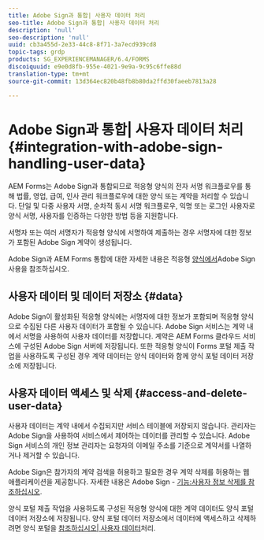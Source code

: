 ```yaml
---
title: Adobe Sign과 통합| 사용자 데이터 처리
seo-title: Adobe Sign과 통합| 사용자 데이터 처리
description: 'null'
seo-description: 'null'
uuid: cb3a455d-2e33-44c8-8f71-3a7ecd939cd8
topic-tags: grdp
products: SG_EXPERIENCEMANAGER/6.4/FORMS
discoiquuid: e9e0d8fb-955e-4021-9e9a-9c95c6ffe88d
translation-type: tm+mt
source-git-commit: 13d364ec820b48fb8b80da2ffd30faeeb7813a28

---
```



# Adobe Sign과 통합| 사용자 데이터 처리 {#integration-with-adobe-sign-handling-user-data}

AEM Forms는 Adobe Sign과 통합되므로 적응형 양식의 전자 서명 워크플로우를 통해 법률, 영업, 급여, 인사 관리 워크플로우에 대한 양식 또는 계약을 처리할 수 있습니다. 단일 및 다중 사용자 서명, 순차적 동시 서명 워크플로우, 익명 또는 로그인 사용자로 양식 서명, 사용자를 인증하는 다양한 방법 등을 지원합니다.

서명자 또는 여러 서명자가 적응형 양식에 서명하여 제출하는 경우 서명자에 대한 정보가 포함된 Adobe Sign 계약이 생성됩니다.

Adobe Sign과 AEM Forms 통합에 대한 자세한 내용은 적응형 [양식에서](/help/forms/using/working-with-adobe-sign.md)Adobe Sign 사용을 참조하십시오.

## 사용자 데이터 및 데이터 저장소 {#data}

Adobe Sign이 활성화된 적응형 양식에는 서명자에 대한 정보가 포함되며 적응형 양식으로 수집된 다른 사용자 데이터가 포함될 수 있습니다. Adobe Sign 서비스는 계약 내에서 서명을 사용하여 사용자 데이터를 저장합니다. 계약은 AEM Forms 클라우드 서비스에 구성된 Adobe Sign 서버에 저장됩니다. 또한 적응형 양식이 Forms 포털 제출 작업을 사용하도록 구성된 경우 계약 데이터는 양식 데이터와 함께 양식 포털 데이터 저장소에 저장됩니다.

## 사용자 데이터 액세스 및 삭제 {#access-and-delete-user-data}

사용자 데이터는 계약 내에서 수집되지만 서비스 테이블에 저장되지 않습니다. 관리자는 Adobe Sign을 사용하여 서비스에서 제어하는 데이터를 관리할 수 있습니다. Adobe Sign 서비스의 개인 정보 관리자는 요청자의 이메일 주소를 기준으로 계약서를 나열하거나 제거할 수 있습니다.

Adobe Sign은 참가자의 계약 검색을 허용하고 필요한 경우 계약 삭제를 허용하는 웹 애플리케이션을 제공합니다. 자세한 내용은 Adobe Sign - [기능:사용자 정보 삭제를 참조하십시오](https://helpx.adobe.com/sign/help/adobesign_gdpr_user_deletion.html).

양식 포털 제출 작업을 사용하도록 구성된 적응형 양식에 대한 계약 데이터도 양식 포털 데이터 저장소에 저장됩니다. 양식 포털 데이터 저장소에서 데이터에 액세스하고 삭제하려면 양식 포털을 [참조하십시오| 사용자 데이터](/help/forms/using/forms-portal-handling-user-data.md)처리.
